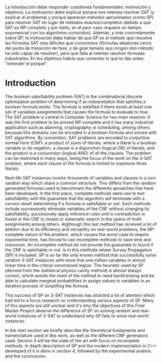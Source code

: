 La introducción debe responder cuestiones fundamentales: motivación y objetivos. La motivación debe explicar porque nos interesa resolver SAT (y explicar el problema) y porque aparecen métodos aproximados (como SP) para resolver SAT en lugar de métodos exactos/completos (debido a que SAT es NP-completo y por tanto, en el peor caso requiere un tiempo exponencial con los algoritmos conocidos). Además, y más concretamente sobre SP, la motivación debe hablar de que SP es el método que resuelve las fórmulas SAT más difíciles que conocemos (fórmulas aleatorias cerca del punto de transición de fase, y de gran tamaño que ningún otro método ha sido capaz de resolver), pero que falla al intentar resolver fórmulas industriales. En los objetivos habría que comentar lo que te dije antes: "entender el porqué".

# Introduction

The boolean satisfiability problem (SAT) is the combinatorial discrete optimization problem of determining if an interpretation that satisfies a boolean formula exists. The formula is satisfied if there exists at least one set of variables assignments that causes the formula to evaluate to true. The SAT problem is central in Computer Science for two main reasons: It was the first problem to be proved NP-complete and it has many industrial application such as planning, cryptography or scheduling, among others, because this domains can be encoded in a boolean formula and solved with SAT algorithms. By convention, SAT problems are encoded to conjuntive normal form (CNF): a product of sums of literals, where a literal is a boolean variable or its negation, a clause is a disjunction (logical OR) of literals, and the product is a conjunction (logical AND) of all the clauses. The problem can be restricted in many ways, being the focus of the work on the 3-SAT problem, where each clause of the formula is limited to maximum three literals.

Real-life SAT instances involve thousands of variables and clauses in a non-random way which share a common structure. This differs from the random generated formulas used to benchmark the differents aproaches that have been developed. In the first place, complete methods were use to test satisfiability with the guarantee that the algorithm will terminate with a correct result determining if a formula is satisfiable or not. Such methods include successively eliminate variables of the CNF without changing its satisfiability, successively apply inference rules until a contradiction is found or the CNF is closed or sistematic search in the space of truth assignments among others. Algthough this last method has received a lot of attetion due to its efficiency and versatility on real-world problems, the NP-complete nature of the problem, which causes the worst case to require exponential time, has forced to use incomplete methods to save time and resources. An incomplete method do not provide the guarantee to found if the CNF is satisfiable or not. Is in this methods where Survey Propagation (SP) is included. SP is so far the only known method that successfully solve random 3-SAT instances with more that one million variables in almost linear time in the critical constrained region. The heuristic used by SP (derived from the statistical physics cavity method) is almost always correct, which avoids the need of the method to need backtracking and be able to calculate marginal probabilities to assign values to variables in an iterative process of simplifing the formula.

This success of SP on 3-SAT instances has atracted a lot of atention which had led to a focus research on understanding various aspects of SP. Many of this aspects are still unclear and it's why the objectives of this Final Master Project observe the difference of SP on solving random and real-world instances of 3-SAT to understand why SP fails to solve real-world instances.

In the next section we briefly describe the theoretical fundaments and nomenclature used in this work, as well as the different CNF generators used. Section 3 will be the state of the art with focus on incomplete methods. In depth description of SP and the modern implementation in C++ developed of it is done in section 4, followed by the experimental analisis and the conclusions.
